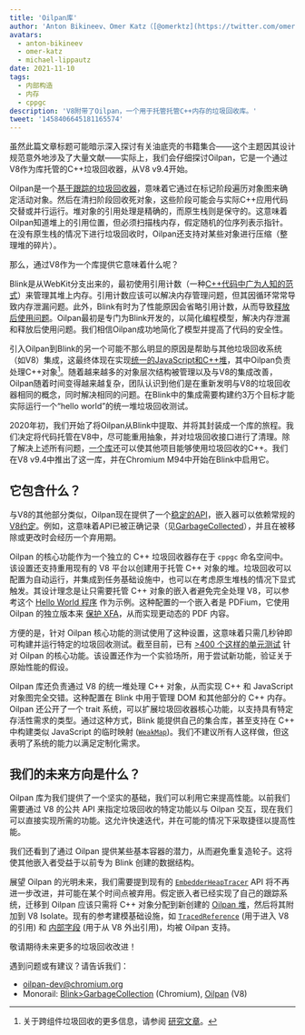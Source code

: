 ```yaml
---
title: 'Oilpan库'
author: 'Anton Bikineev、Omer Katz（[@omerktz](https://twitter.com/omerktz)）和Michael Lippautz（[@mlippautz](https://twitter.com/mlippautz)），高效且有效的文件搬运者'
avatars:
  - anton-bikineev
  - omer-katz
  - michael-lippautz
date: 2021-11-10
tags:
  - 内部构造
  - 内存
  - cppgc
description: 'V8附带了Oilpan，一个用于托管托管C++内存的垃圾回收库。'
tweet: '1458406645181165574'
---
```


虽然此篇文章标题可能暗示深入探讨有关油底壳的书籍集合——这个主题因其设计规范意外地涉及了大量文献——实际上，我们会仔细探讨Oilpan，它是一个通过V8作为库托管的C++垃圾回收器，从V8 v9.4开始。

<!--truncate-->
Oilpan是一个[基于跟踪的垃圾回收器](https://en.wikipedia.org/wiki/Tracing_garbage_collection)，意味着它通过在标记阶段遍历对象图来确定活动对象。然后在清扫阶段回收死对象，这些阶段可能会与实际C++应用代码交替或并行运行。堆对象的引用处理是精确的，而原生栈则是保守的。这意味着Oilpan知道堆上的引用位置，但必须扫描栈内存，假定随机的位序列表示指针。在没有原生栈的情况下进行垃圾回收时，Oilpan还支持对某些对象进行压缩（整理堆的碎片）。

那么，通过V8作为一个库提供它意味着什么呢？

Blink是从WebKit分支出来的，最初使用引用计数（一种[C++代码中广为人知的范式](https://en.cppreference.com/w/cpp/memory/shared_ptr)）来管理其堆上内存。引用计数应该可以解决内存管理问题，但其因循环常常导致内存泄漏问题。此外，Blink有时为了性能原因会省略引用计数，从而导致[释放后使用问题](https://en.wikipedia.org/wiki/Dangling_pointer)。Oilpan最初是专门为Blink开发的，以简化编程模型，解决内存泄漏和释放后使用问题。我们相信Oilpan成功地简化了模型并提高了代码的安全性。

引入Oilpan到Blink的另一个可能不那么明显的原因是帮助与其他垃圾回收系统（如V8）集成，这最终体现在实现[统一的JavaScript和C++堆](https://v8.dev/blog/tracing-js-dom)，其中Oilpan负责处理C++对象[^1]。随着越来越多的对象层次结构被管理以及与V8的集成改善，Oilpan随着时间变得越来越复杂，团队认识到他们是在重新发明与V8的垃圾回收器相同的概念，同时解决相同的问题。在Blink中的集成需要构建约3万个目标才能实际运行一个“hello world”的统一堆垃圾回收测试。

2020年初，我们开始了将Oilpan从Blink中提取、并将其封装成一个库的旅程。我们决定将代码托管在V8中，尽可能重用抽象，并对垃圾回收接口进行了清理。除了解决上述所有问题，[一个库](https://docs.google.com/document/d/1ylZ25WF82emOwmi_Pg-uU6BI1A-mIbX_MG9V87OFRD8/)还可以使其他项目能够使用垃圾回收的C++。我们在V8 v9.4中推出了这一库，并在Chromium M94中开始在Blink中启用它。

## 它包含什么？

与V8的其他部分类似，Oilpan现在提供了一个[稳定的API](https://chromium.googlesource.com/v8/v8.git/+/HEAD/include/cppgc/)，嵌入器可以依赖常规的[V8约定](https://v8.dev/docs/api)。例如，这意味着API已被正确记录（见[GarbageCollected](https://chromium.googlesource.com/v8/v8.git/+/main/include/cppgc/garbage-collected.h#17)），并且在被移除或更改时会经历一个弃用期。

Oilpan 的核心功能作为一个独立的 C++ 垃圾回收器存在于 `cppgc` 命名空间中。该设置还支持重用现有的 V8 平台以创建用于托管 C++ 对象的堆。垃圾回收可以配置为自动运行，并集成到任务基础设施中，也可以在考虑原生堆栈的情况下显式触发。其设计理念是让只需要托管 C++ 对象的嵌入者避免完全处理 V8，可以参考这个 [Hello World 程序](https://chromium.googlesource.com/v8/v8.git/+/main/samples/cppgc/hello-world.cc) 作为示例。这种配置的一个嵌入者是 PDFium，它使用 Oilpan 的独立版本来 [保护 XFA](https://groups.google.com/a/chromium.org/g/chromium-dev/c/RAqBXZWsADo/m/9NH0uGqCAAAJ?utm_medium=email&utm_source=footer)，从而实现更动态的 PDF 内容。

方便的是，针对 Oilpan 核心功能的测试使用了这种设置，这意味着只需几秒钟即可构建并运行特定的垃圾回收测试。截至目前，已有 [>400 个这样的单元测试](https://source.chromium.org/chromium/chromium/src/+/main:v8/test/unittests/heap/cppgc/) 针对 Oilpan 的核心功能。该设置还作为一个实验场所，用于尝试新功能，验证关于原始性能的假设。

Oilpan 库还负责通过 V8 的统一堆处理 C++ 对象，从而实现 C++ 和 JavaScript 对象图完全交错。这种配置在 Blink 中用于管理 DOM 和其他部分的 C++ 内存。Oilpan 还公开了一个 trait 系统，可以扩展垃圾回收器核心功能，以支持具有特定存活性需求的类型。通过这种方式，Blink 能提供自己的集合库，甚至支持在 C++ 中构建类似 JavaScript 的临时映射 ([`WeakMap`](https://developer.mozilla.org/en-US/docs/Web/JavaScript/Reference/Global_Objects/WeakMap))。我们不建议所有人这样做，但这表明了系统的能力以满足定制化需求。

## 我们的未来方向是什么？

Oilpan 库为我们提供了一个坚实的基础，我们可以利用它来提高性能。以前我们需要通过 V8 的公共 API 来指定垃圾回收的特定功能以与 Oilpan 交互，现在我们可以直接实现所需的功能。这允许快速迭代，并在可能的情况下采取捷径以提高性能。

我们还看到了通过 Oilpan 提供某些基本容器的潜力，从而避免重复造轮子。这将使其他嵌入者受益于以前专为 Blink 创建的数据结构。

展望 Oilpan 的光明未来，我们需要提到现有的 [`EmbedderHeapTracer`](https://source.chromium.org/chromium/chromium/src/+/main:v8/include/v8-embedder-heap.h;l=75) API 将不再进一步改进，并可能在某个时间点被弃用。假定嵌入者已经实现了自己的跟踪系统，迁移到 Oilpan 应该只需将 C++ 对象分配到新创建的 [Oilpan 堆](https://source.chromium.org/chromium/chromium/src/+/main:v8/include/v8-cppgc.h;l=91)，然后将其附加到 V8 Isolate。现有的参考建模基础设施，如 [`TracedReference`](https://source.chromium.org/chromium/chromium/src/+/main:v8/include/v8-traced-handle.h;l=334) (用于进入 V8 的引用) 和 [内部字段](https://source.chromium.org/chromium/chromium/src/+/main:v8/include/v8-object.h;l=502) (用于从 V8 外出引用)，均被 Oilpan 支持。

敬请期待未来更多的垃圾回收改进！

遇到问题或有建议？请告诉我们：

- [oilpan-dev@chromium.org](mailto:oilpan-dev@chromium.org)
- Monorail: [Blink>GarbageCollection](https://bugs.chromium.org/p/chromium/issues/entry?template=Defect+report+from+user&components=Blink%3EGarbageCollection) (Chromium), [Oilpan](https://bugs.chromium.org/p/v8/issues/entry?template=Defect+report+from+user&components=Oilpan) (V8)

[^1]: 关于跨组件垃圾回收的更多信息，请参阅 [研究文章](https://research.google/pubs/pub48052/)。
